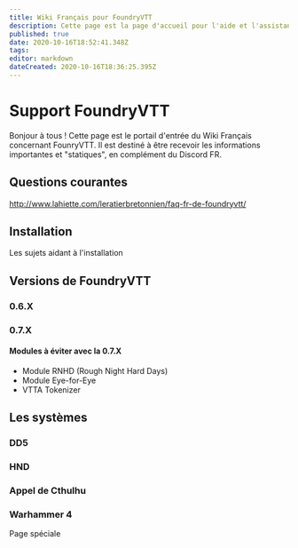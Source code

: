 ```yaml
---
title: Wiki Français pour FoundryVTT
description: Cette page est la page d'accueil pour l'aide et l'assistance sur FoundryVTT
published: true
date: 2020-10-16T18:52:41.348Z
tags: 
editor: markdown
dateCreated: 2020-10-16T18:36:25.395Z
---
```


# Support FoundryVTT
Bonjour à tous !
Cette page est le portail d'entrée du Wiki Français concernant FounryVTT. Il est destiné à être recevoir les informations importantes et "statiques", en complément du Discord FR.

## Questions courantes

http://www.lahiette.com/leratierbretonnien/faq-fr-de-foundryvtt/ 

## Installation

Les sujets aidant à l'installation

## Versions de FoundryVTT

### 0.6.X

### 0.7.X

#### Modules à éviter avec la 0.7.X

- Module RNHD (Rough Night Hard Days)
- Module Eye-for-Eye
- VTTA Tokenizer


## Les systèmes

### DD5

### HND

### Appel de Cthulhu

### Warhammer 4

Page spéciale
